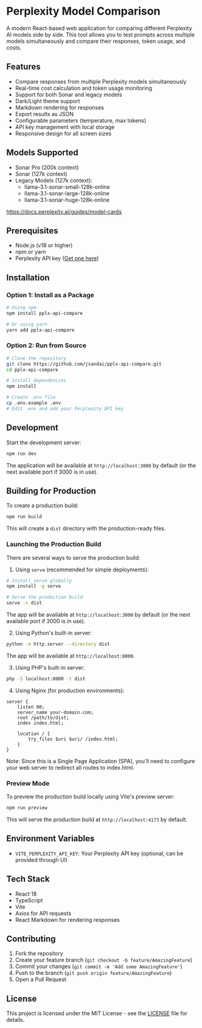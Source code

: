 # Perplexity Model Comparison

A modern React-based web application for comparing different Perplexity AI models side by side. This tool allows you to test prompts across multiple models simultaneously and compare their responses, token usage, and costs.

## Features

- Compare responses from multiple Perplexity models simultaneously
- Real-time cost calculation and token usage monitoring
- Support for both Sonar and legacy models
- Dark/Light theme support
- Markdown rendering for responses
- Export results as JSON
- Configurable parameters (temperature, max tokens)
- API key management with local storage
- Responsive design for all screen sizes

## Models Supported

- Sonar Pro (200k context)
- Sonar (127k context)
- Legacy Models (127k context):
  - llama-3.1-sonar-small-128k-online
  - llama-3.1-sonar-large-128k-online
  - llama-3.1-sonar-huge-128k-online

https://docs.perplexity.ai/guides/model-cards

## Prerequisites

- Node.js (v18 or higher)
- npm or yarn
- Perplexity API key ([Get one here](https://www.perplexity.ai/))

## Installation

### Option 1: Install as a Package

```bash
# Using npm
npm install pplx-api-compare

# Or using yarn
yarn add pplx-api-compare
```

### Option 2: Run from Source

```bash
# Clone the repository
git clone https://github.com/jsandai/pplx-api-compare.git
cd pplx-api-compare

# Install dependencies
npm install

# Create .env file
cp .env.example .env
# Edit .env and add your Perplexity API key
```

## Development

Start the development server:

```bash
npm run dev
```

The application will be available at `http://localhost:3000` by default (or the next available port if 3000 is in use).

## Building for Production

To create a production build:

```bash
npm run build
```

This will create a `dist` directory with the production-ready files.

### Launching the Production Build

There are several ways to serve the production build:

1. Using `serve` (recommended for simple deployments):
```bash
# Install serve globally
npm install -g serve

# Serve the production build
serve -s dist
```
The app will be available at `http://localhost:3000` by default (or the next available port if 3000 is in use).

2. Using Python's built-in server:
```bash
python -m http.server --directory dist
```
The app will be available at `http://localhost:8000`.

3. Using PHP's built-in server:
```bash
php -S localhost:8000 -t dist
```

4. Using Nginx (for production environments):
```nginx
server {
    listen 80;
    server_name your-domain.com;
    root /path/to/dist;
    index index.html;

    location / {
        try_files $uri $uri/ /index.html;
    }
}
```

Note: Since this is a Single Page Application (SPA), you'll need to configure your web server to redirect all routes to index.html.

### Preview Mode

To preview the production build locally using Vite's preview server:

```bash
npm run preview
```
This will serve the production build at `http://localhost:4173` by default.

## Environment Variables

- `VITE_PERPLEXITY_API_KEY`: Your Perplexity API key (optional, can be provided through UI)

## Tech Stack

- React 18
- TypeScript
- Vite
- Axios for API requests
- React Markdown for rendering responses

## Contributing

1. Fork the repository
2. Create your feature branch (`git checkout -b feature/AmazingFeature`)
3. Commit your changes (`git commit -m 'Add some AmazingFeature'`)
4. Push to the branch (`git push origin feature/AmazingFeature`)
5. Open a Pull Request

## License

This project is licensed under the MIT License - see the [LICENSE](LICENSE) file for details.
